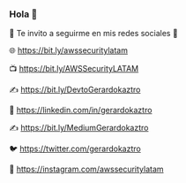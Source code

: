 ### Hola 👋

<!--
**gerardokaztro/gerardokaztro** is a ✨ _special_ ✨ repository because its `README.md` (this file) appears on your GitHub profile.
-->

🚀 Te invito a seguirme en mis redes sociales 🚀

🌐 https://bit.ly/awssecuritylatam

📺 https://bit.ly/AWSSecurityLATAM

✍ https://bit.ly/DevtoGerardokaztro

🌟 https://linkedin.com/in/gerardokaztro

✍ https://bit.ly/MediumGerardokaztro

🐦 https://twitter.com/gerardokaztro

🤳 https://instagram.com/awssecuritylatam

